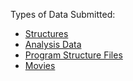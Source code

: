 Types of Data Submitted:

- [Structures](Target/Structures)
- [Analysis Data](Target/Analysis_Data)
- [Program Structure Files](Target/Program_Structure_Files)
- [Movies](Target/Movies)
